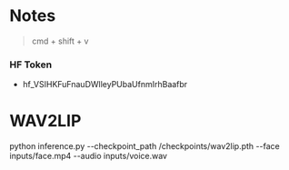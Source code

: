 # Notes
> cmd + shift + v



### HF Token
- 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

# WAV2LIP

python inference.py --checkpoint_path /checkpoints/wav2lip.pth --face inputs/face.mp4 --audio inputs/voice.wav